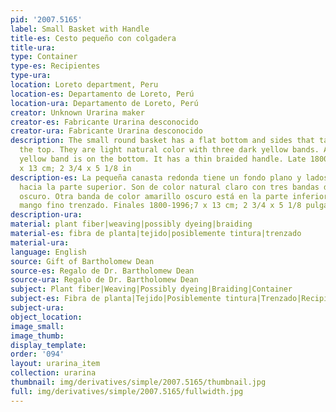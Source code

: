```yaml
---
pid: '2007.5165'
label: Small Basket with Handle
title-es: Cesto pequeño con colgadera
title-ura:
type: Container
type-es: Recipientes
type-ura:
location: Loreto department, Peru
location-es: Departamento de Loreto, Perú
location-ura: Departamento de Loreto, Perú
creator: Unknown Urarina maker
creator-es: Fabricante Urarina desconocido
creator-ura: Fabricante Urarina desconocido
description: The small round basket has a flat bottom and sides that taper toward
  the top. They are light natural color with three dark yellow bands. Another dark
  yellow band is on the bottom. It has a thin braided handle. Late 1800s-1996.&nbsp;7
  x 13 cm; 2 3/4 x 5 1/8 in
description-es: La pequeña canasta redonda tiene un fondo plano y lados que se estrechan
  hacia la parte superior. Son de color natural claro con tres bandas de color amarillo
  oscuro. Otra banda de color amarillo oscuro está en la parte inferior. Tiene un
  mango fino trenzado. Finales 1800-1996;7 x 13 cm; 2 3/4 x 5 1/8 pulgadas
description-ura:
material: plant fiber|weaving|possibly dyeing|braiding
material-es: fibra de planta|tejido|posiblemente tintura|trenzado
material-ura:
language: English
source: Gift of Bartholomew Dean
source-es: Regalo de Dr. Bartholomew Dean
source-ura: Regalo de Dr. Bartholomew Dean
subject: Plant fiber|Weaving|Possibly dyeing|Braiding|Container
subject-es: Fibra de planta|Tejido|Posiblemente tintura|Trenzado|Recipientes
subject-ura:
object_location:
image_small:
image_thumb:
display_template:
order: '094'
layout: urarina_item
collection: urarina
thumbnail: img/derivatives/simple/2007.5165/thumbnail.jpg
full: img/derivatives/simple/2007.5165/fullwidth.jpg
---
```

